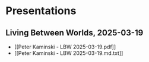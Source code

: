 # Presentations

## Living Between Worlds, 2025-03-19

- [[Peter Kaminski - LBW 2025-03-19.pdf]]
- [[Peter Kaminski - LBW 2025-03-19.md.txt]]
